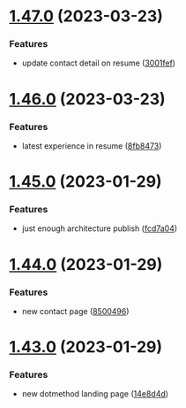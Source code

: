 # [1.47.0](https://github.com/MihaiNueleanu/blog/compare/1.46.0...1.47.0) (2023-03-23)


### Features

* update contact detail on resume ([3001fef](https://github.com/MihaiNueleanu/blog/commit/3001fef38a7daf5745b209abd50c51c41f764284))



# [1.46.0](https://github.com/MihaiNueleanu/blog/compare/1.45.0...1.46.0) (2023-03-23)


### Features

* latest experience in resume ([8fb8473](https://github.com/MihaiNueleanu/blog/commit/8fb84738523322e3e9d0f00f6c142b63af5bb7a8))



# [1.45.0](https://github.com/MihaiNueleanu/blog/compare/1.44.0...1.45.0) (2023-01-29)


### Features

* just enough architecture publish ([fcd7a04](https://github.com/MihaiNueleanu/blog/commit/fcd7a04a406fbd5d384bcba7966d2bb9f070521d))



# [1.44.0](https://github.com/MihaiNueleanu/blog/compare/1.43.0...1.44.0) (2023-01-29)


### Features

* new contact page ([8500496](https://github.com/MihaiNueleanu/blog/commit/850049629cd72eb4875ba0c3f725866aa2ce069a))



# [1.43.0](https://github.com/MihaiNueleanu/blog/compare/1.42.0...1.43.0) (2023-01-29)


### Features

* new dotmethod landing page ([14e8d4d](https://github.com/MihaiNueleanu/blog/commit/14e8d4d2585665b9f4ea6f51deb834076d8b4976))



